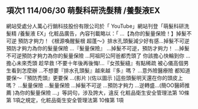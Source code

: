 ## 項次1 114/06/30 萌髮科研洗髮精 /養髮液EX
網站受處分人萬心行銷科技股份有限公司於「 YouTube」網站刊登「萌髮科研洗髮精 /養髮液 EX」化粧品廣告，內容刊載略以：「 …【為你的髮量保險！】掉髮不可逆  預防才夠力！《根源喚醒髮根  超蓬～》排水孔頭髮減少好有感…掉髮不可逆預防才夠力為你的髮量保險 …『髮量保險』 …掉髮不可逆，預防才夠力！ …掉髮不可逆預防才夠力為你的髮量保險 …阿祖阿公阿爸都禿頭了  你該擔心快輪到你 …擔心未來禿頭  趁早救 !不要十年後再後悔!…『女孩髮縫』有點稀疏  被心儀高個男生看到怎麼辦 …不想要『排水孔頭髮』越來越『多』嗎？ …意外險醫療險  都知道要保～『預防禿頭』更要保 …(影片 )(佐以圖示 )這些頭髮明天還在你的頭皮上嗎？ …髮量保險 …髮量保險 …掉髮不可逆 …預防才夠力 …逆轉盛…(簡OO醫師推薦 )為你的髮量保險 …」等詞句，涉及誇大，違反
化粧品衛生安全管理法第 10條第 1項之規定，化粧品衛生安全管理法第 10條第 1項